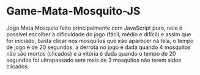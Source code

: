 # Game-Mata-Mosquito-JS
Jogo Mata Mosquito feito principalmente com JavaScript puro, nele é possível escolher a dificuldade do jogo (fácil, médio e difícil) e assim que for iniciado, basta clicar nos mosquitos que irão aparecer na tela,  o tempo de jogo é de 20 segundos, a derrota no jogo é dada quando 4 mosquitos não são mortos (clicados) e a vitória é dada quando o tempo de 20 segundos foi ultrapassado sem mais de 3 mosquitos não terem sidos clicados.
